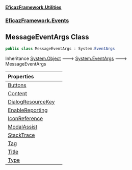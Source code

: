#### [EficazFramework.Utilities](EficazFrameworkUtilities.md 'EficazFramework Utilities')
### [EficazFramework.Events](EficazFrameworkUtilities.md#EficazFramework.Events 'EficazFramework.Events')

## MessageEventArgs Class

```csharp
public class MessageEventArgs : System.EventArgs
```

Inheritance [System.Object](https://docs.microsoft.com/en-us/dotnet/api/System.Object 'System.Object') &#129106; [System.EventArgs](https://docs.microsoft.com/en-us/dotnet/api/System.EventArgs 'System.EventArgs') &#129106; MessageEventArgs

| Properties | |
| :--- | :--- |
| [Buttons](EficazFramework.Events/MessageEventArgs/Buttons.md 'EficazFramework.Events.MessageEventArgs.Buttons') | |
| [Content](EficazFramework.Events/MessageEventArgs/Content.md 'EficazFramework.Events.MessageEventArgs.Content') | |
| [DialogResourceKey](EficazFramework.Events/MessageEventArgs/DialogResourceKey.md 'EficazFramework.Events.MessageEventArgs.DialogResourceKey') | |
| [EnableReporting](EficazFramework.Events/MessageEventArgs/EnableReporting.md 'EficazFramework.Events.MessageEventArgs.EnableReporting') | |
| [IconReference](EficazFramework.Events/MessageEventArgs/IconReference.md 'EficazFramework.Events.MessageEventArgs.IconReference') | |
| [ModalAssist](EficazFramework.Events/MessageEventArgs/ModalAssist.md 'EficazFramework.Events.MessageEventArgs.ModalAssist') | |
| [StackTrace](EficazFramework.Events/MessageEventArgs/StackTrace.md 'EficazFramework.Events.MessageEventArgs.StackTrace') | |
| [Tag](EficazFramework.Events/MessageEventArgs/Tag.md 'EficazFramework.Events.MessageEventArgs.Tag') | |
| [Title](EficazFramework.Events/MessageEventArgs/Title.md 'EficazFramework.Events.MessageEventArgs.Title') | |
| [Type](EficazFramework.Events/MessageEventArgs/Type.md 'EficazFramework.Events.MessageEventArgs.Type') | |
